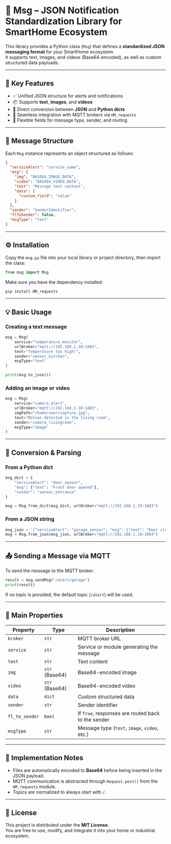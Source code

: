 # 🧩 Msg – JSON Notification Standardization Library for SmartHome Ecosystem

This library provides a Python class (`Msg`) that defines a **standardized JSON messaging format** for your SmartHome ecosystem.  
It supports text, images, and videos (Base64-encoded), as well as custom structured data payloads.  

---

## 🚀 Key Features

- ✅ Unified JSON structure for alerts and notifications  
- 📦 Supports **text**, **images**, and **videos**  
- 🔁 Direct conversion between **JSON** and **Python dicts**  
- 🧠 Seamless integration with MQTT brokers via `HM_requests`  
- 🔧 Flexible fields for message type, sender, and routing  

---

## 🧱 Message Structure

Each `Msg` instance represents an object structured as follows:

```json
{
  "serviceAlert": "service_name",
  "msg": {
    "img": "BASE64_IMAGE_DATA",
    "video": "BASE64_VIDEO_DATA",
    "text": "Message text content",
    "data": {
      "custom_field": "value"
    }
  },
  "sender": "SenderIdentifier",
  "flToSender": false,
  "msgType": "text"
}
```

---

## ⚙️ Installation

Copy the `msg.py` file into your local library or project directory, then import the class:

```python
from msg import Msg
```

Make sure you have the dependency installed:
```bash
pip install HM_requests
```

---

## 💡 Basic Usage

### Creating a text message

```python
msg = Msg(
    service="temperature_monitor",
    urlBroker="mqtt://192.168.1.10:1883",
    text="Temperature too high!",
    sender="sensor_kitchen",
    msgType="text"
)

print(msg.to_json())
```

### Adding an image or video

```python
msg = Msg(
    service="camera_alert",
    urlBroker="mqtt://192.168.1.10:1883",
    imgPath="/home/user/capture.jpg",
    text="Motion detected in the living room",
    sender="camera_livingroom",
    msgType="image"
)
```

---

## 🔄 Conversion & Parsing

### From a Python dict

```python
msg_dict = {
    "serviceAlert": "door_sensor",
    "msg": {"text": "Front door opened"},
    "sender": "sensor_entrance"
}

msg = Msg.from_dict(msg_dict, urlBroker="mqtt://192.168.1.10:1883")
```

### From a JSON string

```python
msg_json = '{"serviceAlert": "garage_sensor", "msg": {"text": "Door closed"}, "sender": "sensor_garage"}'
msg = Msg.from_json(msg_json, urlBroker="mqtt://192.168.1.10:1883")
```

---

## 📤 Sending a Message via MQTT

To send the message to the MQTT broker:

```python
result = msg.sendMsg("/alert/garage")
print(result)
```

If no topic is provided, the default topic (`/alert`) will be used.

---

## 🧩 Main Properties

| Property        | Type       | Description |
|-----------------|------------|-------------|
| `broker`        | `str`      | MQTT broker URL |
| `service`       | `str`      | Service or module generating the message |
| `text`          | `str`      | Text content |
| `img`           | `str` (Base64) | Base64-encoded image |
| `video`         | `str` (Base64) | Base64-encoded video |
| `data`          | `dict`     | Custom structured data |
| `sender`        | `str`      | Sender identifier |
| `fl_to_sender`  | `bool`     | If `True`, responses are routed back to the sender |
| `msgType`       | `str`      | Message type (`text`, `image`, `video`, etc.) |

---

## 🧠 Implementation Notes

- Files are automatically encoded to **Base64** before being inserted in the JSON payload.  
- MQTT communication is abstracted through `Request.post()` from the `HM_requests` module.  
- Topics are normalized to always start with `/`.  

---

## 📜 License

This project is distributed under the **MIT License**.  
You are free to use, modify, and integrate it into your home or industrial ecosystem.  
